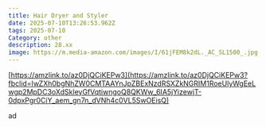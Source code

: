 ```yaml
---
title: Hair Dryer and Styler
date: 2025-07-10T13:26:53.962Z
tags: 2025-07-10
Category: other
description: 28.xx
image: https://m.media-amazon.com/images/I/61jFEM8k2dL._AC_SL1500_.jpg
---
```

<!--StartFragment-->

[https://amzlink.to/az0DjQCiKEPw3](https://amzlink.to/az0DjQCiKEPw3?fbclid=IwZXh0bgNhZW0CMTAAYnJpZBExNzdRSXZkNGRIM1RoeUlyWgEeLwgp2MpDC3oXdSkleyGfVqtiwngoQ8QKWw_6IA5jYizewjT-0dpxPgr0CiY_aem_gn7n_dVNh4c0VL5SwOEisQ)

<!--EndFragment--> ad